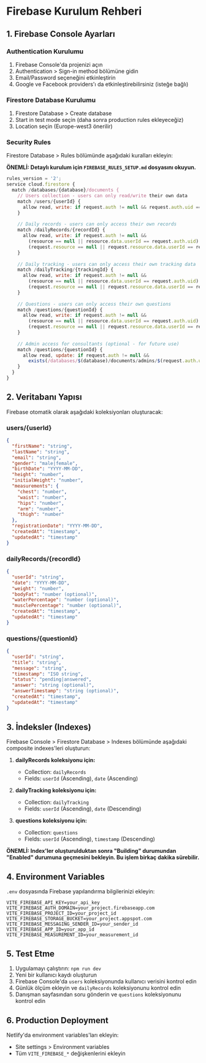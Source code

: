 # Firebase Kurulum Rehberi

## 1. Firebase Console Ayarları

### Authentication Kurulumu
1. Firebase Console'da projenizi açın
2. Authentication > Sign-in method bölümüne gidin
3. Email/Password seçeneğini etkinleştirin
4. Google ve Facebook providers'ı da etkinleştirebilirsiniz (isteğe bağlı)

### Firestore Database Kurulumu
1. Firestore Database > Create database
2. Start in test mode seçin (daha sonra production rules ekleyeceğiz)
3. Location seçin (Europe-west3 önerilir)

### Security Rules
Firestore Database > Rules bölümünde aşağıdaki kuralları ekleyin:

**ÖNEMLİ: Detaylı kurulum için `FIREBASE_RULES_SETUP.md` dosyasını okuyun.**

```javascript
rules_version = '2';
service cloud.firestore {
  match /databases/{database}/documents {
    // Users collection - users can only read/write their own data
    match /users/{userId} {
      allow read, write: if request.auth != null && request.auth.uid == userId;
    }
    
    // Daily records - users can only access their own records
    match /dailyRecords/{recordId} {
      allow read, write: if request.auth != null && 
        (resource == null || resource.data.userId == request.auth.uid) &&
        (request.resource == null || request.resource.data.userId == request.auth.uid);
    }
    
    // Daily tracking - users can only access their own tracking data
    match /dailyTracking/{trackingId} {
      allow read, write: if request.auth != null && 
        (resource == null || resource.data.userId == request.auth.uid) &&
        (request.resource == null || request.resource.data.userId == request.auth.uid);
    }
    
    // Questions - users can only access their own questions
    match /questions/{questionId} {
      allow read, write: if request.auth != null && 
        (resource == null || resource.data.userId == request.auth.uid) &&
        (request.resource == null || request.resource.data.userId == request.auth.uid);
    }
    
    // Admin access for consultants (optional - for future use)
    match /questions/{questionId} {
      allow read, update: if request.auth != null && 
        exists(/databases/$(database)/documents/admins/$(request.auth.uid));
    }
  }
}
```

## 2. Veritabanı Yapısı

Firebase otomatik olarak aşağıdaki koleksiyonları oluşturacak:

### users/{userId}
```json
{
  "firstName": "string",
  "lastName": "string", 
  "email": "string",
  "gender": "male|female",
  "birthDate": "YYYY-MM-DD",
  "height": "number",
  "initialWeight": "number",
  "measurements": {
    "chest": "number",
    "waist": "number", 
    "hips": "number",
    "arm": "number",
    "thigh": "number"
  },
  "registrationDate": "YYYY-MM-DD",
  "createdAt": "timestamp",
  "updatedAt": "timestamp"
}
```

### dailyRecords/{recordId}
```json
{
  "userId": "string",
  "date": "YYYY-MM-DD",
  "weight": "number",
  "bodyFat": "number (optional)",
  "waterPercentage": "number (optional)",
  "musclePercentage": "number (optional)",
  "createdAt": "timestamp",
  "updatedAt": "timestamp"
}
```

### questions/{questionId}
```json
{
  "userId": "string",
  "title": "string",
  "message": "string", 
  "timestamp": "ISO string",
  "status": "pending|answered",
  "answer": "string (optional)",
  "answerTimestamp": "string (optional)",
  "createdAt": "timestamp",
  "updatedAt": "timestamp"
}
```

## 3. İndeksler (Indexes)

Firebase Console > Firestore Database > Indexes bölümünde aşağıdaki composite indexes'leri oluşturun:

1. **dailyRecords koleksiyonu için:**
   - Collection: `dailyRecords`
   - Fields: `userId` (Ascending), `date` (Ascending)

2. **dailyTracking koleksiyonu için:**
   - Collection: `dailyTracking`
   - Fields: `userId` (Ascending), `date` (Descending)

3. **questions koleksiyonu için:**
   - Collection: `questions` 
   - Fields: `userId` (Ascending), `timestamp` (Descending)

**ÖNEMLİ: Index'ler oluşturulduktan sonra "Building" durumundan "Enabled" durumuna geçmesini bekleyin. Bu işlem birkaç dakika sürebilir.**
## 4. Environment Variables

`.env` dosyasında Firebase yapılandırma bilgilerinizi ekleyin:

```
VITE_FIREBASE_API_KEY=your_api_key
VITE_FIREBASE_AUTH_DOMAIN=your_project.firebaseapp.com
VITE_FIREBASE_PROJECT_ID=your_project_id
VITE_FIREBASE_STORAGE_BUCKET=your_project.appspot.com
VITE_FIREBASE_MESSAGING_SENDER_ID=your_sender_id
VITE_FIREBASE_APP_ID=your_app_id
VITE_FIREBASE_MEASUREMENT_ID=your_measurement_id
```

## 5. Test Etme

1. Uygulamayı çalıştırın: `npm run dev`
2. Yeni bir kullanıcı kaydı oluşturun
3. Firebase Console'da `users` koleksiyonunda kullanıcı verisini kontrol edin
4. Günlük ölçüm ekleyin ve `dailyRecords` koleksiyonunu kontrol edin
5. Danışman sayfasından soru gönderin ve `questions` koleksiyonunu kontrol edin

## 6. Production Deployment

Netlify'da environment variables'ları ekleyin:
- Site settings > Environment variables
- Tüm `VITE_FIREBASE_*` değişkenlerini ekleyin